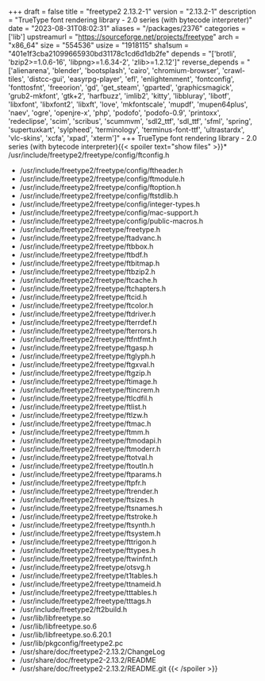 +++
draft = false
title = "freetype2 2.13.2-1"
version = "2.13.2-1"
description = "TrueType font rendering library - 2.0 series (with bytecode interpreter)"
date = "2023-08-31T08:02:31"
aliases = "/packages/2376"
categories = ['lib']
upstreamurl = "https://sourceforge.net/projects/freetype"
arch = "x86_64"
size = "554536"
usize = "1918115"
sha1sum = "401e1f3cba21099665930bd31178c1cd6d1db2fe"
depends = "['brotli', 'bzip2>=1.0.6-16', 'libpng>=1.6.34-2', 'zlib>=1.2.12']"
reverse_depends = "['alienarena', 'blender', 'bootsplash', 'cairo', 'chromium-browser', 'crawl-tiles', 'distcc-gui', 'easyrpg-player', 'efl', 'enlightenment', 'fontconfig', 'fonttosfnt', 'freeorion', 'gd', 'get_steam', 'gparted', 'graphicsmagick', 'grub2-mkfont', 'gtk+2', 'harfbuzz', 'imlib2', 'kitty', 'libbluray', 'libotf', 'libxfont', 'libxfont2', 'libxft', 'love', 'mkfontscale', 'mupdf', 'mupen64plus', 'naev', 'ogre', 'openjre-x', 'php', 'podofo', 'podofo-0.9', 'printoxx', 'redeclipse', 'scim', 'scribus', 'scummvm', 'sdl2_ttf', 'sdl_ttf', 'sfml', 'spring', 'supertuxkart', 'sylpheed', 'terminology', 'terminus-font-ttf', 'ultrastardx', 'vlc-skins', 'xcfa', 'xpad', 'xterm']"
+++
TrueType font rendering library - 2.0 series (with bytecode interpreter){{< spoiler text="show files" >}}* /usr/include/freetype2/freetype/config/ftconfig.h
* /usr/include/freetype2/freetype/config/ftheader.h
* /usr/include/freetype2/freetype/config/ftmodule.h
* /usr/include/freetype2/freetype/config/ftoption.h
* /usr/include/freetype2/freetype/config/ftstdlib.h
* /usr/include/freetype2/freetype/config/integer-types.h
* /usr/include/freetype2/freetype/config/mac-support.h
* /usr/include/freetype2/freetype/config/public-macros.h
* /usr/include/freetype2/freetype/freetype.h
* /usr/include/freetype2/freetype/ftadvanc.h
* /usr/include/freetype2/freetype/ftbbox.h
* /usr/include/freetype2/freetype/ftbdf.h
* /usr/include/freetype2/freetype/ftbitmap.h
* /usr/include/freetype2/freetype/ftbzip2.h
* /usr/include/freetype2/freetype/ftcache.h
* /usr/include/freetype2/freetype/ftchapters.h
* /usr/include/freetype2/freetype/ftcid.h
* /usr/include/freetype2/freetype/ftcolor.h
* /usr/include/freetype2/freetype/ftdriver.h
* /usr/include/freetype2/freetype/fterrdef.h
* /usr/include/freetype2/freetype/fterrors.h
* /usr/include/freetype2/freetype/ftfntfmt.h
* /usr/include/freetype2/freetype/ftgasp.h
* /usr/include/freetype2/freetype/ftglyph.h
* /usr/include/freetype2/freetype/ftgxval.h
* /usr/include/freetype2/freetype/ftgzip.h
* /usr/include/freetype2/freetype/ftimage.h
* /usr/include/freetype2/freetype/ftincrem.h
* /usr/include/freetype2/freetype/ftlcdfil.h
* /usr/include/freetype2/freetype/ftlist.h
* /usr/include/freetype2/freetype/ftlzw.h
* /usr/include/freetype2/freetype/ftmac.h
* /usr/include/freetype2/freetype/ftmm.h
* /usr/include/freetype2/freetype/ftmodapi.h
* /usr/include/freetype2/freetype/ftmoderr.h
* /usr/include/freetype2/freetype/ftotval.h
* /usr/include/freetype2/freetype/ftoutln.h
* /usr/include/freetype2/freetype/ftparams.h
* /usr/include/freetype2/freetype/ftpfr.h
* /usr/include/freetype2/freetype/ftrender.h
* /usr/include/freetype2/freetype/ftsizes.h
* /usr/include/freetype2/freetype/ftsnames.h
* /usr/include/freetype2/freetype/ftstroke.h
* /usr/include/freetype2/freetype/ftsynth.h
* /usr/include/freetype2/freetype/ftsystem.h
* /usr/include/freetype2/freetype/fttrigon.h
* /usr/include/freetype2/freetype/fttypes.h
* /usr/include/freetype2/freetype/ftwinfnt.h
* /usr/include/freetype2/freetype/otsvg.h
* /usr/include/freetype2/freetype/t1tables.h
* /usr/include/freetype2/freetype/ttnameid.h
* /usr/include/freetype2/freetype/tttables.h
* /usr/include/freetype2/freetype/tttags.h
* /usr/include/freetype2/ft2build.h
* /usr/lib/libfreetype.so
* /usr/lib/libfreetype.so.6
* /usr/lib/libfreetype.so.6.20.1
* /usr/lib/pkgconfig/freetype2.pc
* /usr/share/doc/freetype2-2.13.2/ChangeLog
* /usr/share/doc/freetype2-2.13.2/README
* /usr/share/doc/freetype2-2.13.2/README.git
{{< /spoiler >}}